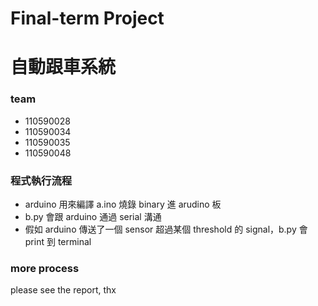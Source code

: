 # Final-term Project
# 自動跟車系統
### team
- 110590028
- 110590034
- 110590035
- 110590048
### 程式執行流程
- arduino 用來編譯 a.ino 燒錄 binary 進 arudino 板
- b.py 會跟 arduino 通過 serial 溝通
- 假如 arduino 傳送了一個 sensor 超過某個 threshold 的 signal，b.py 會 print 到 terminal
### more process
please see the report, thx
